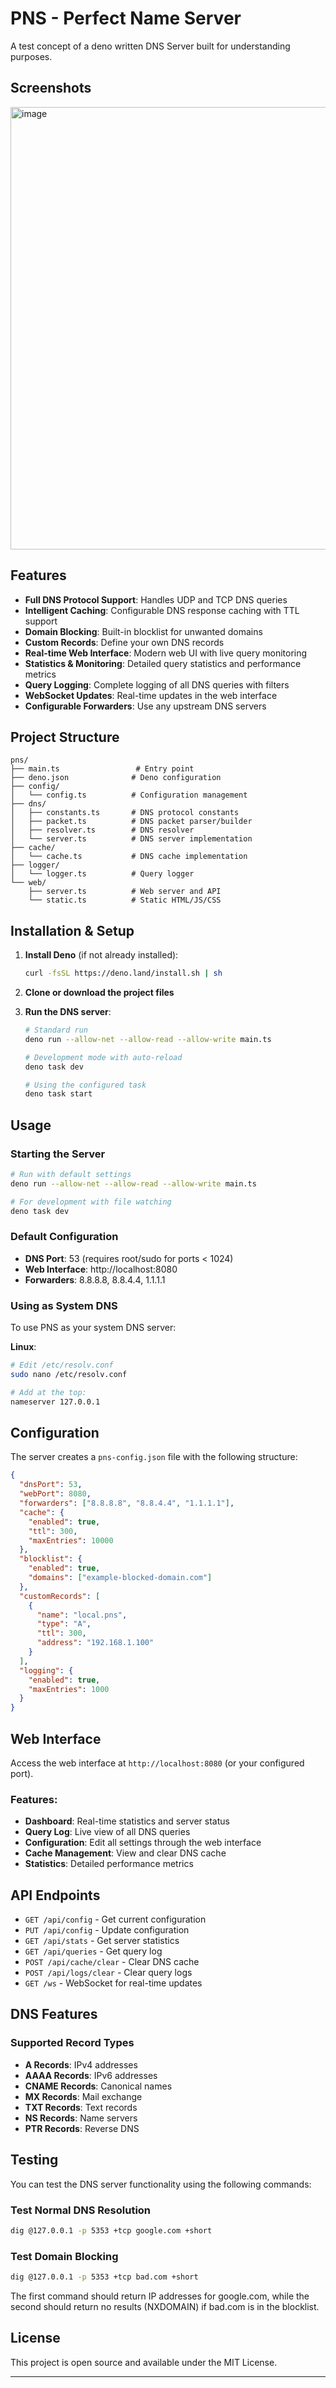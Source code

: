# PNS - Perfect Name Server

A test concept of a deno written DNS Server built for understanding purposes.
## Screenshots
<img width="1491" height="708" alt="image" src="https://github.com/user-attachments/assets/c5da36fa-1174-48eb-af58-26203609ccc9" />

## Features

- **Full DNS Protocol Support**: Handles UDP and TCP DNS queries
- **Intelligent Caching**: Configurable DNS response caching with TTL support
- **Domain Blocking**: Built-in blocklist for unwanted domains
- **Custom Records**: Define your own DNS records
- **Real-time Web Interface**: Modern web UI with live query monitoring
- **Statistics & Monitoring**: Detailed query statistics and performance metrics
- **Query Logging**: Complete logging of all DNS queries with filters
- **WebSocket Updates**: Real-time updates in the web interface
- **Configurable Forwarders**: Use any upstream DNS servers

## Project Structure

```
pns/
├── main.ts                 # Entry point
├── deno.json              # Deno configuration
├── config/
│   └── config.ts          # Configuration management
├── dns/
│   ├── constants.ts       # DNS protocol constants
│   ├── packet.ts          # DNS packet parser/builder
│   ├── resolver.ts        # DNS resolver
│   └── server.ts          # DNS server implementation
├── cache/
│   └── cache.ts           # DNS cache implementation
├── logger/
│   └── logger.ts          # Query logger
└── web/
    ├── server.ts          # Web server and API
    └── static.ts          # Static HTML/JS/CSS
```

## Installation & Setup

1. **Install Deno** (if not already installed):
   ```bash
   curl -fsSL https://deno.land/install.sh | sh
   ```

2. **Clone or download the project files**

3. **Run the DNS server**:
   ```bash
   # Standard run
   deno run --allow-net --allow-read --allow-write main.ts
   
   # Development mode with auto-reload
   deno task dev
   
   # Using the configured task
   deno task start
   ```

## Usage

### Starting the Server

```bash
# Run with default settings
deno run --allow-net --allow-read --allow-write main.ts

# For development with file watching
deno task dev
```

### Default Configuration

- **DNS Port**: 53 (requires root/sudo for ports < 1024)
- **Web Interface**: http://localhost:8080
- **Forwarders**: 8.8.8.8, 8.8.4.4, 1.1.1.1

### Using as System DNS

To use PNS as your system DNS server:

**Linux**:
   ```bash
   # Edit /etc/resolv.conf
   sudo nano /etc/resolv.conf
   
   # Add at the top:
   nameserver 127.0.0.1
   ```

## Configuration

The server creates a `pns-config.json` file with the following structure:

```json
{
  "dnsPort": 53,
  "webPort": 8080,
  "forwarders": ["8.8.8.8", "8.8.4.4", "1.1.1.1"],
  "cache": {
    "enabled": true,
    "ttl": 300,
    "maxEntries": 10000
  },
  "blocklist": {
    "enabled": true,
    "domains": ["example-blocked-domain.com"]
  },
  "customRecords": [
    {
      "name": "local.pns",
      "type": "A",
      "ttl": 300,
      "address": "192.168.1.100"
    }
  ],
  "logging": {
    "enabled": true,
    "maxEntries": 1000
  }
}
```

## Web Interface

Access the web interface at `http://localhost:8080` (or your configured port).

### Features:

- **Dashboard**: Real-time statistics and server status
- **Query Log**: Live view of all DNS queries
- **Configuration**: Edit all settings through the web interface
- **Cache Management**: View and clear DNS cache
- **Statistics**: Detailed performance metrics

## API Endpoints

- `GET /api/config` - Get current configuration
- `PUT /api/config` - Update configuration
- `GET /api/stats` - Get server statistics
- `GET /api/queries` - Get query log
- `POST /api/cache/clear` - Clear DNS cache
- `POST /api/logs/clear` - Clear query logs
- `GET /ws` - WebSocket for real-time updates

## DNS Features

### Supported Record Types

- **A Records**: IPv4 addresses
- **AAAA Records**: IPv6 addresses
- **CNAME Records**: Canonical names
- **MX Records**: Mail exchange
- **TXT Records**: Text records
- **NS Records**: Name servers
- **PTR Records**: Reverse DNS

## Testing

You can test the DNS server functionality using the following commands:

### Test Normal DNS Resolution
```bash
dig @127.0.0.1 -p 5353 +tcp google.com +short
```

### Test Domain Blocking
```bash
dig @127.0.0.1 -p 5353 +tcp bad.com +short
```

The first command should return IP addresses for google.com, while the second should return no results (NXDOMAIN) if bad.com is in the blocklist.

## License

 This project is open source and available under the MIT License.

---


